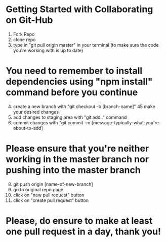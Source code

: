 # Getting Started with Collaborating on Git-Hub

1. Fork Repo
2. clone repo
3. type in "git pull origin master" in your terminal (to make sure the code you're working with is up to date)

# You need to remember to install dependencies using "npm install" command before you continue

4. create a new branch with "git checkout -b [branch-name]"
   45 make your desired changes
5. add changes to staging area with "git add ." command
6. commit changes with "git commit -m [message-typically-what-you're-about-to-add]

# Please ensure that you're neither working in the master branch nor pushing into the master branch

8. git push origin [name-of-new-branch]
9. go to original repo page
10. click on "new pull request" button
11. click on "create pull request" button

# Please, do ensure to make at least one pull request in a day, thank you!
